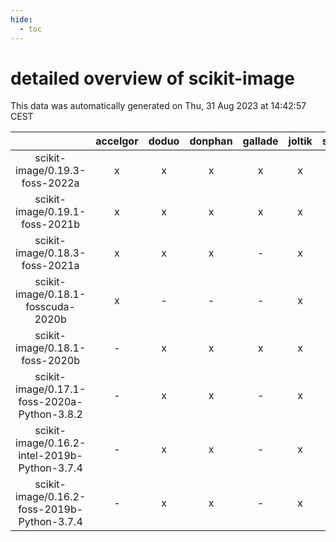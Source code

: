 ```yaml
---
hide:
  - toc
---
```


detailed overview of scikit-image
=================================


This data was automatically generated on Thu, 31 Aug 2023 at 14:42:57 CEST  

| |accelgor|doduo|donphan|gallade|joltik|skitty|swalot|victini|
| :---: | :---: | :---: | :---: | :---: | :---: | :---: | :---: | :---: |
|scikit-image/0.19.3-foss-2022a|x|x|x|x|x|x|x|x|
|scikit-image/0.19.1-foss-2021b|x|x|x|x|x|x|x|x|
|scikit-image/0.18.3-foss-2021a|x|x|x|-|x|x|x|x|
|scikit-image/0.18.1-fosscuda-2020b|x|-|-|-|x|-|-|-|
|scikit-image/0.18.1-foss-2020b|-|x|x|x|x|x|x|x|
|scikit-image/0.17.1-foss-2020a-Python-3.8.2|-|x|x|-|x|x|x|x|
|scikit-image/0.16.2-intel-2019b-Python-3.7.4|-|x|x|-|x|x|-|x|
|scikit-image/0.16.2-foss-2019b-Python-3.7.4|-|x|x|-|x|x|-|x|
